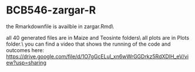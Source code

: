 # BCB546-zargar-R

the Rmarkdownfile is availble in zargar.Rmd\\

all 40 generated files are in Maize and Teosinte folders\\
all plots are in Plots folder.\\
you can find a video that shows the running of the code and outcomes here: https://drive.google.com/file/d/1O7gGcELul_xn6wWrGGDrkz5RdXDlH_eV/view?usp=sharing
